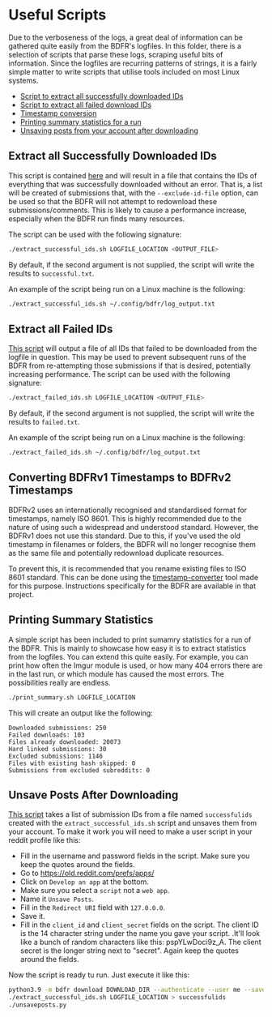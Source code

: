 # Useful Scripts

Due to the verboseness of the logs, a great deal of information can be gathered quite easily from the BDFR's logfiles. In this folder, there is a selection of scripts that parse these logs, scraping useful bits of information. Since the logfiles are recurring patterns of strings, it is a fairly simple matter to write scripts that utilise tools included on most Linux systems.

  - [Script to extract all successfully downloaded IDs](#extract-all-successfully-downloaded-ids)
  - [Script to extract all failed download IDs](#extract-all-failed-ids)
  - [Timestamp conversion](#converting-bdfrv1-timestamps-to-bdfrv2-timestamps)
  - [Printing summary statistics for a run](#printing-summary-statistics)
  - [Unsaving posts from your account after downloading](#unsave-posts-after-downloading)

## Extract all Successfully Downloaded IDs

This script is contained [here](extract_successful_ids.sh) and will result in a file that contains the IDs of everything that was successfully downloaded without an error. That is, a list will be created of submissions that, with the `--exclude-id-file` option, can be used so that the BDFR will not attempt to redownload these submissions/comments. This is likely to cause a performance increase, especially when the BDFR run finds many resources.

The script can be used with the following signature:

```bash
./extract_successful_ids.sh LOGFILE_LOCATION <OUTPUT_FILE>
```

By default, if the second argument is not supplied, the script will write the results to `successful.txt`.

An example of the script being run on a Linux machine is the following:

```bash
./extract_successful_ids.sh ~/.config/bdfr/log_output.txt
```

## Extract all Failed IDs

[This script](extract_failed_ids.sh) will output a file of all IDs that failed to be downloaded from the logfile in question. This may be used to prevent subsequent runs of the BDFR from re-attempting those submissions if that is desired, potentially increasing performance.
The script can be used with the following signature:

```bash
./extract_failed_ids.sh LOGFILE_LOCATION <OUTPUT_FILE>
```

By default, if the second argument is not supplied, the script will write the results to `failed.txt`.

An example of the script being run on a Linux machine is the following:

```bash
./extract_failed_ids.sh ~/.config/bdfr/log_output.txt
```

## Converting BDFRv1 Timestamps to BDFRv2 Timestamps

BDFRv2 uses an internationally recognised and standardised format for timestamps, namely ISO 8601. This is highly recommended due to the nature of using such a widespread and understood standard. However, the BDFRv1 does not use this standard. Due to this, if you've used the old timestamp in filenames or folders, the BDFR will no longer recognise them as the same file and potentially redownload duplicate resources.

To prevent this, it is recommended that you rename existing files to ISO 8601 standard. This can be done using the [timestamp-converter](https://github.com/Serene-Arc/timestamp-converter) tool made for this purpose. Instructions specifically for the BDFR are available in that project.

## Printing Summary Statistics

A simple script has been included to print sumamry statistics for a run of the BDFR. This is mainly to showcase how easy it is to extract statistics from the logfiles. You can extend this quite easily. For example, you can print how often the Imgur module is used, or how many 404 errors there are in the last run, or which module has caused the most errors. The possibilities really are endless.

```bash
./print_summary.sh LOGFILE_LOCATION
```

This will create an output like the following:

```text
Downloaded submissions: 250
Failed downloads: 103
Files already downloaded: 20073
Hard linked submissions: 30
Excluded submissions: 1146
Files with existing hash skipped: 0
Submissions from excluded subreddits: 0
```

## Unsave Posts After Downloading

[This script](unsaveposts.py) takes a list of submission IDs from a file named `successfulids` created with the `extract_successful_ids.sh` script and unsaves them from your account. To make it work you will need to make a user script in your reddit profile like this:
 - Fill in the username and password fields in the script. Make sure you keep the quotes around the fields.  
 - Go to https://old.reddit.com/prefs/apps/
 - Click on `Develop an app` at the bottom.
 - Make sure you select a `script` not a `web app`.
 - Name it `Unsave Posts`.
 - Fill in the `Redirect URI` field with `127.0.0.0`.
 - Save it.
 - Fill in the `client_id` and `client_secret` fields on the script. The client ID is the 14 character string under the name you gave your script. .It'll look like a bunch of random characters like this: pspYLwDoci9z_A. The client secret is the longer string next to "secret". Again keep the quotes around the fields.

Now the script is ready tu run. Just execute it like this:

```bash
python3.9 -m bdfr download DOWNLOAD_DIR --authenticate --user me --saved --log LOGFILE_LOCATION
./extract_successful_ids.sh LOGFILE_LOCATION > successfulids
./unsaveposts.py
```
